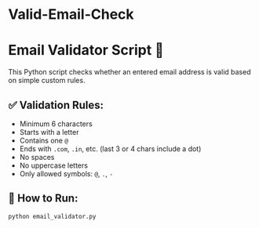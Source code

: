 # Valid-Email-Check
# Email Validator Script 📧

This Python script checks whether an entered email address is valid based on simple custom rules.

## ✅ Validation Rules:
- Minimum 6 characters
- Starts with a letter
- Contains one `@`
- Ends with `.com`, `.in`, etc. (last 3 or 4 chars include a dot)
- No spaces
- No uppercase letters
- Only allowed symbols: `@`, `.`, `-`

## 🚀 How to Run:
```bash
python email_validator.py
